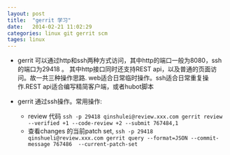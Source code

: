 ```yaml
---
layout: post
title:  "gerrit 学习"
date:   2014-02-21 11:02:29
categories: linux git gerrit scm
tages: linux
---
```



+ gerrit 可以通过http和ssh两种方式访问，其中http的端口一般为8080，ssh的端口为29418 。 其中http接口同时还支持REST api，以及普通的页面访问。故一共三种操作思路. web适合日常临时操作。ssh适合日常重复操作.REST api适合编写精简客户端，或者hubot脚本


+ gerrit 通过ssh操作。常用操作:
  - review 代码 `ssh -p 29418 qinshulei@review.xxx.com gerrit review --verified +1 --code-review +2 --submit 767484,1`
  - 查看changes 的当前patch set, `ssh -p 29418 qinshueli@review.xxx.com gerrit query --format=JSON --commit-message 767486  --current-patch-set `
  
